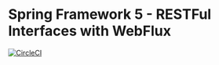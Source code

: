 # Spring Framework 5 - RESTFul Interfaces with WebFlux

[![CircleCI](https://circleci.com/gh/rammussarov/spring5-webflux-rest.svg?style=svg)](https://circleci.com/gh/rammussarov/spring5-webflux-rest)